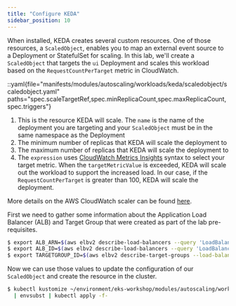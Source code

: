 ```yaml
---
title: "Configure KEDA"
sidebar_position: 10
---
```


When installed, KEDA creates several custom resources. One of those resources, a `ScaledObject`, enables you to map an external event source to a Deployment or StatefulSet for scaling. In this lab, we'll create a `ScaledObject` that targets the `ui` Deployment and scales this workload based on the `RequestCountPerTarget` metric in CloudWatch.

::yaml{file="manifests/modules/autoscaling/workloads/keda/scaledobject/scaledobject.yaml" paths="spec.scaleTargetRef,spec.minReplicaCount,spec.maxReplicaCount,spec.triggers"}

1. This is the resource KEDA will scale. The `name` is the name of the deployment you are targeting and your `ScaledObject` must be in the same namespace as the Deployment
2. The minimum number of replicas that KEDA will scale the deployment to
3. The maximum number of replicas that KEDA will scale the deployment to
4. The `expression` uses [CloudWatch Metrics Insights](https://docs.aws.amazon.com/AmazonCloudWatch/latest/monitoring/cloudwatch-metrics-insights-querylanguage.html) syntax to select your target metric. When the `targetMetricValue` is exceeded, KEDA will scale out the workload to support the increased load. In our case, if the `RequestCountPerTarget` is greater than 100, KEDA will scale the deployment.

More details on the AWS CloudWatch scaler can be found [here](https://keda.sh/docs/scalers/aws-cloudwatch/).

First we need to gather some information about the Application Load Balancer (ALB) and Target Group that were created as part of the lab pre-requisites.

```bash
$ export ALB_ARN=$(aws elbv2 describe-load-balancers --query 'LoadBalancers[?contains(LoadBalancerName, `k8s-ui-ui`) == `true`]' | jq -r .[0].LoadBalancerArn)
$ export ALB_ID=$(aws elbv2 describe-load-balancers --query 'LoadBalancers[?contains(LoadBalancerName, `k8s-ui-ui`) == `true`]' | jq -r .[0].LoadBalancerArn | awk -F "loadbalancer/" '{print $2}')
$ export TARGETGROUP_ID=$(aws elbv2 describe-target-groups --load-balancer-arn $ALB_ARN | jq -r '.TargetGroups[0].TargetGroupArn' | awk -F ":" '{print $6}')
```

Now we can use those values to update the configuration of our `ScaledObject` and create the resource in the cluster.

```bash
$ kubectl kustomize ~/environment/eks-workshop/modules/autoscaling/workloads/keda/scaledobject \
  | envsubst | kubectl apply -f-
```
